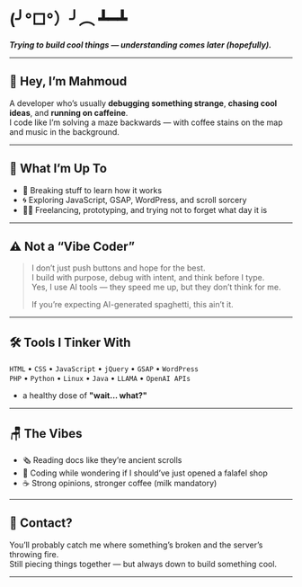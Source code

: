 <!-- README.md -->

# (╯°□°）╯︵ ┻━┻  
_**Trying to build cool things — understanding comes later (hopefully).**_

---

## 👋 Hey, I’m Mahmoud

A developer who’s usually **debugging something strange**, **chasing cool ideas**, and **running on caffeine**.  
I code like I’m solving a maze backwards — with coffee stains on the map and music in the background.

---

## 💭 What I’m Up To

- 🧠 Breaking stuff to learn how it works  
- 🌀 Exploring JavaScript, GSAP, WordPress, and scroll sorcery  
- 🤹‍♂️ Freelancing, prototyping, and trying not to forget what day it is  

---

## ⚠️ Not a “Vibe Coder”

> I don’t just push buttons and hope for the best.  
> I build with purpose, debug with intent, and think before I type.  
> Yes, I use AI tools — they speed me up, but they don’t think for me.  
>  
> If you’re expecting AI-generated spaghetti, this ain’t it.

---

## 🛠️ Tools I Tinker With

`HTML` • `CSS` • `JavaScript` • `jQuery` • `GSAP` • `WordPress`  
`PHP` • `Python` • `Linux` • `Java` • `LLAMA` • `OpenAI APIs`  
+ a healthy dose of **"wait... what?"**

---

## 🪑 The Vibes

- 🗞️ Reading docs like they’re ancient scrolls  
- 🧠 Coding while wondering if I should’ve just opened a falafel shop  
- ☕ Strong opinions, stronger coffee (milk mandatory)

---

## 📡 Contact?

You’ll probably catch me where something’s broken and the server’s throwing fire.  
Still piecing things together — but always down to build something cool.

---
